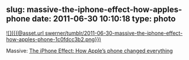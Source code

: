 slug: massive-the-iphone-effect-how-apples-phone
date: 2011-06-30 10:10:18
type: photo
---

[![]({{@asset.url swerner/tumblr/2011-06-30-massive-the-iphone-effect-how-apples-phone-1c0fdcc3b2.png}})](http://gigaom.com/2011/06/29/the-iphone-effect-how-apples-phone-changed-everything/?utm_source=social&utm_medium=twitter&utm_campaign=jkontherun)

Massive: [The iPhone Effect: How Apple’s phone changed everything](http://gigaom.com/2011/06/29/the-iphone-effect-how-apples-phone-changed-everything/?utm_source=social&utm_medium=twitter&utm_campaign=jkontherun)
